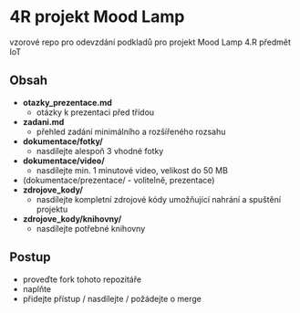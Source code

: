 # 4R projekt Mood Lamp

vzorové repo pro odevzdání podkladů pro projekt Mood Lamp 4.R předmět IoT

## Obsah
* **otazky_prezentace.md**
  * otázky k prezentaci před třídou
* **zadani.md**
  * přehled zadání minimálního a rozšířeného rozsahu
* **dokumentace/fotky/**
  * nasdílejte alespoň 3 vhodné fotky
* **dokumentace/video/**
  * nasdílejte min. 1 minutové video, velikost do 50 MB
* (dokumentace/prezentace/ - volitelně, prezentace)
* **zdrojove_kody/**
  * nasdílejte kompletní zdrojové kódy umožňující nahrání a spuštění projektu
* **zdrojove_kody/knihovny/**
  * nasdílejte potřebné knihovny

## Postup
* proveďte fork tohoto repozitáře
* naplňte
* přidejte přístup / nasdílejte / požádejte o merge